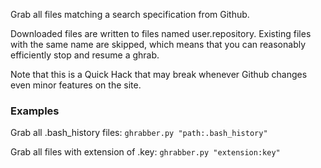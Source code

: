 Grab all files matching a search specification from Github. 

Downloaded files are written to files named user.repository. Existing files
with the same name are skipped, which means that you can reasonably efficiently
stop and resume a ghrab. 

Note that this is a Quick Hack that may break whenever Github changes even
minor features on the site.


### Examples

Grab all .bash_history files:
`ghrabber.py "path:.bash_history"`

Grab all files with extension of .key:
`ghrabber.py "extension:key"`
